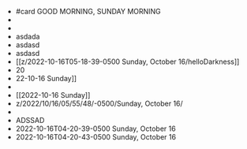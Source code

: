 - #card GOOD MORNING, SUNDAY MORNING
-
-
- asdada
- asdasd
- asdasd
- [[z/2022-10-16T05-18-39-0500 Sunday, October 16/helloDarkness]]
- 20
- 22-10-16 Sunday]]
-
- [[2022-10-16 Sunday]]
- z/2022/10/16/05/55/48/-0500/Sunday, October 16/
-
- ADSSAD
- 2022-10-16T04-20-39-0500 Sunday, October 16
- 2022-10-16T04-20-43-0500 Sunday, October 16